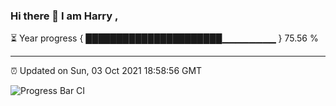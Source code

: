 ### Hi there 👋 I am Harry , 

⏳ Year progress { ██████████████████████▁▁▁▁▁▁▁▁ } 75.56 %

---

⏰ Updated on Sun, 03 Oct 2021 18:58:56 GMT

![Progress Bar CI](https://github.com/duykhang68/duykhang68/workflows/Progress%20Bar%20CI/badge.svg)
